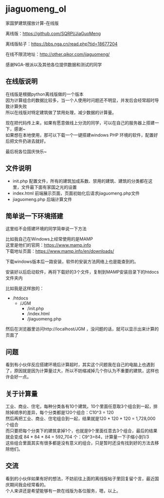 # jiaguomeng_ol
家国梦建筑摆放计算-在线版

离线版：https://github.com/SQRPI/JiaGuoMeng 

离线版帖子：https://bbs.nga.cn/read.php?tid=18677204

在线不限流地址：http://other.qikor.com/jiaguomeng/

感谢NGA-根派以及其他各位提供数据和测试的同学

## 在线版说明

在线版是根据python离线版做的一个版本<br>
因为计算组合的数据比较多，当一个人使用时问题还不明显，并发后会经常超时导致计算失败<br>
所以在线版对特定建筑做了禁用处理，减少数据的计算量。

现在把代码传上来，如果有愿意做线上分流的同学，可以在自己的服务器上搭建一下，感谢~<br>
如果想在本地使用，那可以下载一个一键搭建windows PHP 环境的软件，配置好后把文件扔进去就好。

最后祝各位国庆快乐~

## 文件说明

 - init.php 配置文件，所有的建筑加成系数、禁用的建筑、建筑的分类都在这里，文件最下面有家国之光的设置
 - index.html 前端展示页面，页面初始化后请求jiaguomeng.php文件
 - jiaguomeng.php 后端计算文件

## 简单说一下环境搭建

这里给不会搭建环境的同学简单说一下方法

比如我自己在Windows上经常使用的是MAMP<br>
这里是他们的官网：https://www.mamp.info<br>
下载地址页面：https://www.mamp.info/en/downloads/<br>

下载windows版本后一路安装，软件的安装方法网络上也是能查到的。

安装好以后启动软件，再将下载好的3个文件，复制到MAMP安装目录下的htdocs文件夹内

比如我是这样放的：
* /htdocs  
    * /JGM 
        * /init.php 
        * /index.html 
        * /jiaguomeng.php
     
然后在浏览器里访问http://localhost/JGM ，没问题的话，就可以显示出来计算的页面了<br>

## 问题

看到有小伙伴反应搭建环境后计算超时，其实这个问题我在自己的电脑上也遇到了，原因就是因为计算量过大，所以不妨缩减掉几个你认为不重要的建筑，这样也许会好一点。

## 关于计算量

工业、商业、住宅，每种分类各有10个建筑，10个里面任意取3个组合到一起，排除掉顺序的差异，每个分类都是120个组合：C10^3 = 120<br>
然后再把工业、商业、住宅组合到一起，结果就是120 * 120 * 120 = 1,728,000 ‬个组合<br>
而只要把每个分类下的建筑拿掉1个，也就是9个里面任意去3个组合，最后的结果就会变成 84 * 84 * 84 = 592,704 个：C9^3=84，计算量一下子缩小到1/3<br>
这些组合里面其实有很多都是没有意义的组合，只是暂时还没有找到好的方法去移除他们。<br>

## 交流

看到的小伙伴如果有好的想法，不妨前往上面的离线版帖子里回复留个言，最近国庆期间我会经常看的。<br>
个人来讲还是希望能够有一款在线版为各位服务，嗯，以上。<br>


